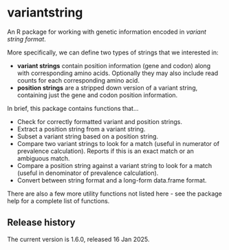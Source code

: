 
# variantstring

An R package for working with genetic information encoded in *variant string format*.

More specifically, we can define two types of strings that we interested in:

- **variant strings** contain position information (gene and codon) along with corresponding amino acids. Optionally they may also include read counts for each corresponding amino acid.
- **position strings** are a stripped down version of a variant string, containing just the gene and codon position information.

In brief, this package contains functions that...

- Check for correctly formatted variant and position strings.
- Extract a position string from a variant string.
- Subset a variant string based on a position string.
- Compare two variant strings to look for a match (useful in numerator of prevalence calculation). Reports if this is an exact match or an ambiguous match.
- Compare a position string against a variant string to look for a match (useful in denominator of prevalence calculation).
- Convert between string format and a long-form data.frame format.

There are also a few more utility functions not listed here - see the package help for a complete list of functions.

## Release history

The current version is 1.6.0, released 16 Jan 2025.
